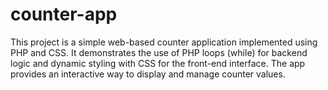 # counter-app
This project is a simple web-based counter application implemented using PHP and CSS. It demonstrates the use of PHP loops (while) for backend logic and dynamic styling with CSS for the front-end interface. The app provides an interactive way to display and manage counter values.
